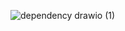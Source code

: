 ![dependency drawio (1)](https://github.com/user-attachments/assets/120529fa-13f4-4c7f-acf5-9cca471e3ff5)

